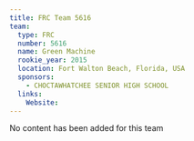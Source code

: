 ```yaml
---
title: FRC Team 5616
team:
  type: FRC
  number: 5616
  name: Green Machine
  rookie_year: 2015
  location: Fort Walton Beach, Florida, USA
  sponsors:
    - CHOCTAWHATCHEE SENIOR HIGH SCHOOL
  links:
    Website: 
---
```

No content has been added for this team